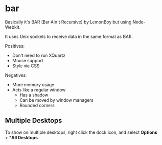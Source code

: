 bar
===

Basically it's BAR (Bar Ain't Recursive) by LemonBoy but using Node-Webkit.

It uses Unix sockets to receive data in the same format as BAR.

Positives:

- Don't need to run XQuartz
- Mouse support
- Style via CSS

Negatives:

- More memory usage
- Acts like a regular window
  - Has a shadow
  - Can be moved by window managers
  - Rounded corners

## Multiple Desktops

To show on multiple desktops, right click the dock icon, and select **Options** > ***All Desktops**.
